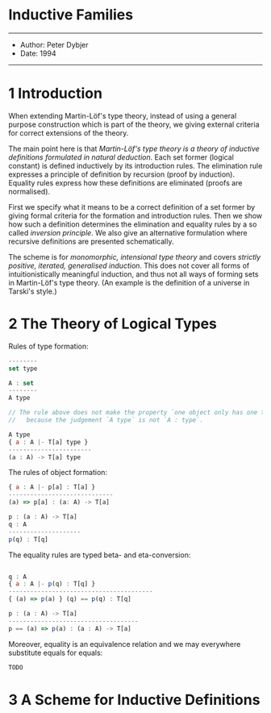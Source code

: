 # Inductive Families

------
- Author: Peter Dybjer
- Date: 1994
------

# 1 Introduction

When extending Martin-Löf's type theory,
instead of using a general purpose construction which is part of the theory,
we giving external criteria for correct extensions of the theory.

The main point here is that *Martin-Löf's type theory
is a theory of inductive definitions formulated in natural deduction*.
Each set former (logical constant) is defined inductively by its introduction rules.
The elimination rule expresses a principle of definition by recursion (proof by induction).
Equality rules express how these definitions are eliminated (proofs are normalised).

First we specify what it means to be a correct definition of a set former
by giving formal criteria for the formation and introduction rules.
Then we show how such a definition determines the elimination and equality rules
by a so called *inversion principle*. We also give an alternative formulation where recursive
definitions are presented schematically.

The scheme is for *monomorphic, intensional type theory*
and covers *strictly positive, iterated, generalised induction*.
This does not cover all forms of intuitionistically meaningful induction,
and thus not all ways of forming sets in Martin-Löf's type theory.
(An example is the definition of a universe in Tarski's style.)

# 2 The Theory of Logical Types

Rules of type formation:

``` js
--------
set type

A : set
--------
A type

// The rule above does not make the property `one object only has one type` invalid
//   because the judgement `A type` is not `A : type`.

A type
{ a : A |- T[a] type }
-----------------------
(a : A) -> T[a] type
```
The rules of object formation:

``` js
{ a : A |- p[a] : T[a] }
-----------------------------
(a) => p[a] : (a: A) -> T[a]

p : (a : A) -> T[a]
q : A
--------------------
p(q) : T[q]
```

The equality rules are typed beta- and eta-conversion:

``` js

q : A
{ a : A |- p(q) : T[q] }
----------------------------------------
{ (a) => p(a) } (q) == p(q) : T[q]

p : (a : A) -> T[a]
------------------------------------
p == (a) => p(a) : (a : A) -> T[a]
```

Moreover, equality is an equivalence relation
and we may everywhere substitute equals for equals:

``` js
TODO
```

# 3 A Scheme for Inductive Definitions
